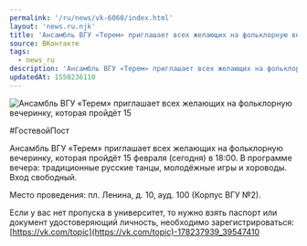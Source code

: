 ```yaml
---
permalink: '/ru/news/vk-6060/index.html'
layout: 'news.ru.njk'
title: 'Ансамбль ВГУ «Терем» приглашает всех желающих на фольклорную вечеринку, которая пройдёт 15 ф'
source: ВКонтакте
tags:
  - news_ru
description: 'Ансамбль ВГУ «Терем» приглашает всех желающих на фольклорную вечеринку, которая пройдёт 15'
updatedAt: 1550236110
---
```

![Ансамбль ВГУ «Терем» приглашает всех желающих на фольклорную вечеринку, которая пройдёт 15](https://sun9-70.userapi.com/impf/c845324/v845324065/1add45/WMfbUoVbRd4.jpg?size=960x480&quality=96&proxy=1&sign=28a5a7d82e360b2fb232699bd4544a2d&c_uniq_tag=wrUybZ282h0v6snrRGFNaEmgo0Y7qGzZdoTaIoGcKoA&type=album)

#ГостевойПост

Ансамбль ВГУ «Терем» приглашает всех желающих на фольклорную вечеринку, которая пройдёт 15 февраля (сегодня) в 18:00. В программе вечера: традиционные русские танцы, молодёжные игры и хороводы. Вход свободный.

Место проведения: пл. Ленина, д. 10, ауд. 100 (Корпус ВГУ №2).

Если у вас нет пропуска в университет, то нужно взять паспорт или документ удостоверяющий личность, необходимо зарегистрироваться:
[https://vk.com/topic](https://vk.com/topic)-178237939_39547410
